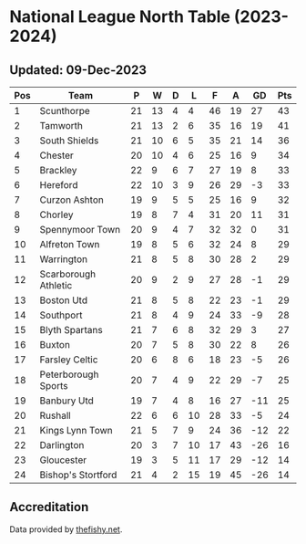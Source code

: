 # National League North Table (2023-2024)
## Updated: 09-Dec-2023

| Pos | Team | P | W | D | L | F | A | GD | Pts |
| --- | --- | --- | --- | --- | --- | --- | --- | --- | --- |
| 1 | Scunthorpe | 21 | 13 | 4 | 4 | 46 | 19 | 27 | 43 |
| 2 | Tamworth | 21 | 13 | 2 | 6 | 35 | 16 | 19 | 41 |
| 3 | South Shields | 21 | 10 | 6 | 5 | 35 | 21 | 14 | 36 |
| 4 | Chester | 20 | 10 | 4 | 6 | 25 | 16 | 9 | 34 |
| 5 | Brackley | 22 | 9 | 6 | 7 | 27 | 19 | 8 | 33 |
| 6 | Hereford | 22 | 10 | 3 | 9 | 26 | 29 | -3 | 33 |
| 7 | Curzon Ashton | 19 | 9 | 5 | 5 | 25 | 16 | 9 | 32 |
| 8 | Chorley | 19 | 8 | 7 | 4 | 31 | 20 | 11 | 31 |
| 9 | Spennymoor Town | 20 | 9 | 4 | 7 | 32 | 32 | 0 | 31 |
| 10 | Alfreton Town | 19 | 8 | 5 | 6 | 32 | 24 | 8 | 29 |
| 11 | Warrington | 21 | 8 | 5 | 8 | 30 | 28 | 2 | 29 |
| 12 | Scarborough Athletic | 20 | 9 | 2 | 9 | 27 | 28 | -1 | 29 |
| 13 | Boston Utd | 21 | 8 | 5 | 8 | 22 | 23 | -1 | 29 |
| 14 | Southport | 21 | 8 | 4 | 9 | 24 | 33 | -9 | 28 |
| 15 | Blyth Spartans | 21 | 7 | 6 | 8 | 32 | 29 | 3 | 27 |
| 16 | Buxton | 20 | 7 | 5 | 8 | 30 | 22 | 8 | 26 |
| 17 | Farsley Celtic | 20 | 6 | 8 | 6 | 18 | 23 | -5 | 26 |
| 18 | Peterborough Sports | 20 | 7 | 4 | 9 | 22 | 29 | -7 | 25 |
| 19 | Banbury Utd | 19 | 7 | 4 | 8 | 16 | 27 | -11 | 25 |
| 20 | Rushall | 22 | 6 | 6 | 10 | 28 | 33 | -5 | 24 |
| 21 | Kings Lynn Town | 21 | 5 | 7 | 9 | 24 | 36 | -12 | 22 |
| 22 | Darlington | 20 | 3 | 7 | 10 | 17 | 43 | -26 | 16 |
| 23 | Gloucester | 19 | 3 | 5 | 11 | 17 | 29 | -12 | 14 |
| 24 | Bishop's Stortford | 21 | 4 | 2 | 15 | 19 | 45 | -26 | 14 |

## Accreditation 

Data provided by [thefishy.net](https://www.thefishy.net/).